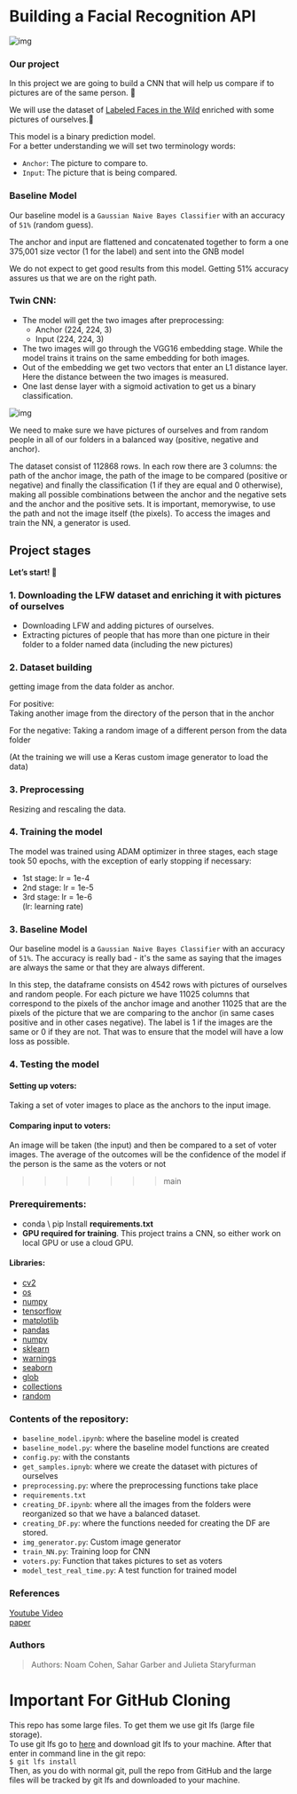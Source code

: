 # Building a Facial Recognition API

![img](https://miro.medium.com/max/1400/1*DKSQVZdEa2GEv2ksxWViTg.gif)

### Our project
In this project we are going to build a CNN that will help us compare if to pictures are of the same person. 📸

We will use the dataset of [Labeled Faces in the Wild](http://vis-www.cs.umass.edu/lfw/#download) enriched with some pictures of ourselves.🤩

This model is a binary prediction model.  
For a better understanding we will set two terminology words:
- `Anchor`:  The picture to compare to.  
- `Input`: The picture that is being compared.

### Baseline Model
Our baseline model is a `Gaussian Naive Bayes Classifier` with an accuracy of `51%` (random guess).

The anchor and input are flattened and concatenated together to form a one 375,001 size vector (1 for the label) and sent into the GNB model

We do not expect to get good results from this model. Getting 51% accuracy assures us that we are on the right path.

### Twin CNN:
- The model will get the two images after preprocessing:
  - Anchor (224, 224, 3)
  - Input (224, 224, 3)
- The two images will go through the VGG16 embedding stage. While the model trains it trains on the same embedding for both images.
- Out of the embedding we get two vectors that enter an L1 distance layer. Here the distance between the two images is measured. 
- One last dense layer with a sigmoid activation to get us a binary classification.

![img](https://ashvijay.github.io/assets/img/STN.jpg)


We need to make sure we have pictures of ourselves and from random people in all of our folders in a balanced way (positive, negative and anchor).

The dataset consist of 112868 rows. In each row there are 3 columns: the path of the anchor image, the path of the image to be compared (positive or negative) and finally the classification (1 if they are equal and 0 otherwise), making all possible combinations between the anchor and the negative sets and the anchor and the positive sets. It is important, memorywise, to use the path and not the image itself (the pixels). To access the images and train the NN, a generator is used.

## Project stages
**Let’s start! 🚀**

### 1.	Downloading the LFW dataset and enriching it with pictures of ourselves
* Downloading LFW and adding pictures of ourselves.
* Extracting pictures of people that has more than one picture in their folder to a folder named data (including the new pictures)

### 2. Dataset building
getting image from the data folder as anchor.

For positive:  
Taking another image from the directory of the person that in the anchor

For the negative:
Taking a random image of a different person from the data folder

(At the training we will use a Keras custom image generator to load the data)

### 3. Preprocessing
Resizing and rescaling the data.

### 4. Training the model
The model was trained using ADAM optimizer in three stages, each stage took 50 epochs, with the exception of early stopping if necessary:
- 1st stage: lr = 1e-4
- 2nd stage: lr = 1e-5
- 3rd stage: lr = 1e-6  
  (lr: learning rate)

### 3. Baseline Model
Our baseline model is a `Gaussian Naive Bayes Classifier` with an accuracy of `51%`.
The accuracy is really bad - it's the same as saying that the images are always the same or that they are always different.

In this step, the dataframe consists on 4542 rows with pictures of ourselves and random people. For each picture we have 11025 columns that correspond to the pixels of the anchor image and another 11025 that are the pixels of the picture that we are comparing to the anchor (in same cases positive and in other cases negative). The label is 1 if the images are the same or 0 if they are not.
That was to ensure that the model will have a low loss as possible.

### 4. Testing the model
#### Setting up voters:
Taking a set of voter images to place as the anchors to the input image.
#### Comparing input to voters:
An image will be taken (the input) and then be compared to a set of voter images. The average of the outcomes will be the confidence of the model if the person is the same as the voters or not
>>>>>>> main

### Prerequirements:
-	conda \ pip Install **requirements.txt**
-	**GPU required for training**. This project trains a CNN, so either work on local GPU or use a cloud GPU.

#### Libraries:
- [cv2](https://docs.opencv.org/4.x/d6/d00/tutorial_py_root.html)
- [os](https://docs.python.org/3/library/os.html)
- [numpy](https://numpy.org/doc/)
- [tensorflow]( https://www.tensorflow.org/)
- [matplotlib]( https://matplotlib.org/)
- [pandas](https://pandas.pydata.org/docs/)
- [numpy](https://numpy.org/doc/)
- [sklearn](https://scikit-learn.org/stable/)
- [warnings](https://docs.python.org/3/library/warnings.html)
- [seaborn](https://seaborn.pydata.org/)
- [glob](https://docs.python.org/3/library/glob.html)
- [collections](https://docs.python.org/3/library/collections.html)
- [random](https://docs.python.org/3/library/random.html)

### Contents of the repository:
- `baseline_model.ipynb`: where the baseline model is created
- `baseline_model.py`: where the baseline model functions are created
- `config.py`: with the constants
- `get_samples.ipnyb`: where we create the dataset with pictures of ourselves
- `preprocessing.py`: where the preprocessing functions take place
- `requirements.txt`
- `creating_DF.ipynb`: where all the images from the folders were reorganized so that we have a balanced dataset.
- `creating_DF.py`: where the functions needed for creating the DF are stored.
- `img_generator.py`: Custom image generator
- `train_NN.py`: Training loop for CNN
- `voters.py`: Function that takes pictures to set as voters
- `model_test_real_time.py`: A test function for trained model

### References
[Youtube Video](https://www.youtube.com/watch?v=LKispFFQ5GU)  
[paper](https://www.cs.cmu.edu/~rsalakhu/papers/oneshot1.pdf)

### Authors 
> Authors: Noam Cohen, Sahar Garber and Julieta Staryfurman

# Important For GitHub Cloning
This repo has some large files. To get them we use git lfs (large file storage).  
To use git lfs go to [here](https://git-lfs.github.com/) and download git lfs to your machine. After that enter in command line in the git repo:  
`$ git lfs install`  
Then, as you do with normal git, pull the repo from GitHub and the large files will be tracked by git lfs and downloaded to your machine.

